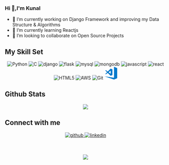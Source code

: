 ### Hi 👋,I'm Kunal

- 🔭 I’m currently working on Django Framework and improving my Data Structure & Algorithms
- 🌱 I’m currently learning Reactjs
- 👯 I’m looking to collaborate on Open Source Projects

## My Skill Set
<p align="center"> 
  <img src="https://devicons.github.io/devicon/devicon.git/icons/python/python-original.svg" alt="Python" width="40" height="40" />
  <img src="https://devicons.github.io/devicon/devicon.git/icons/c/c-original.svg" alt="C" width="40" height="40" /> 
  <img src="https://devicons.github.io/devicon/devicon.git/icons/django/django-original.svg" alt="django" width="50" height="50"/>
  <img src="https://www.vectorlogo.zone/logos/pocoo_flask/pocoo_flask-ar21.svg" alt="flask" width="60" height="40" />
  <img src="https://devicons.github.io/devicon/devicon.git/icons/mysql/mysql-original-wordmark.svg" alt="mysql" width="50" height="45"/>
  <img src="https://devicons.github.io/devicon/devicon.git/icons/mongodb/mongodb-original-wordmark.svg" alt="mongodb" width="40" height="40"/> 
  <img src="https://devicons.github.io/devicon/devicon.git/icons/javascript/javascript-original.svg" alt="javascript" width="40" height="40"/>
  <img src="https://devicons.github.io/devicon/devicon.git/icons/react/react-original-wordmark.svg" alt="react" width="40" height="40"/>
  <img src="https://devicons.github.io/devicon/devicon.git/icons/html5/html5-original-wordmark.svg" alt="HTML5" width="40" height="40" />
  <img src="https://devicons.github.io/devicon/devicon.git/icons/amazonwebservices/amazonwebservices-original-wordmark.svg" alt="AWS" width="50" height="50" />
  <img src="https://www.vectorlogo.zone/logos/git-scm/git-scm-icon.svg" alt="Git" width="40" height="40" /> 
  <img src="https://raw.githubusercontent.com/github/explore/80688e429a7d4ef2fca1e82350fe8e3517d3494d/topics/visual-studio-code/visual-studio-code.png" alt="Visual Studio Code"    width="40" height="40" />
</p>

## Github Stats                     
<p align="center"><img src="https://github-readme-stats.vercel.app/api?username=Kunal1198&show_icons=true&title_color=ffffff&icon_color=bb2acf&text_color=daf7dc&bg_color=151515" align="center"/> </p>

## Connect with me  
<p align="center">
  <a href="https://github.com/Kunal1198" target="_blank">
  <img src=https://img.shields.io/badge/github-%2324292e.svg?&style=for-the-badge&logo=github&logoColor=white alt=github style="margin-bottom: 5px;" />
  </a>
  <a href="https://linkedin.com/in/kunal-bhoyar11" target="_blank">
  <img src=https://img.shields.io/badge/linkedin-%231E77B5.svg?&style=for-the-badge&logo=linkedin&logoColor=white alt=linkedin style="margin-bottom: 5px;" />
  </a>
</p>  

<br/>  

<p align="center">
  <img align='center' src="https://komarev.com/ghpvc/?username=Kunal1198&color=blue">
</p>
